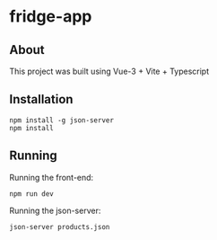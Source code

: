 # fridge-app

## About
This project was built using Vue-3 + Vite + Typescript

## Installation
```
npm install -g json-server
npm install
```

## Running
Running the front-end:
```
npm run dev
```
Running the json-server:
```
json-server products.json
```

